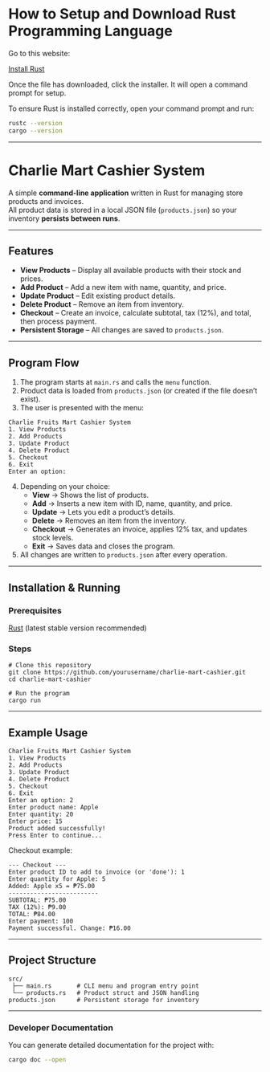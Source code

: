 # How to Setup and Download Rust Programming Language

<p>Go to this website:</p>
<a href="https://www.rust-lang.org/tools/install">Install Rust</a>  
<p>Once the file has downloaded, click the installer. It will open a command prompt for setup.</p>  
<p>To ensure Rust is installed correctly, open your command prompt and run:</p>

```bash
rustc --version
cargo --version
```

---

# Charlie Mart Cashier System

<p>A simple <strong>command-line application</strong> written in Rust for managing store products and invoices.<br>
All product data is stored in a local JSON file (<code>products.json</code>) so your inventory <strong>persists between runs</strong>.</p>

---

## Features
<ul>
  <li><strong>View Products</strong> – Display all available products with their stock and prices.</li>
  <li><strong>Add Product</strong> – Add a new item with name, quantity, and price.</li>
  <li><strong>Update Product</strong> – Edit existing product details.</li>
  <li><strong>Delete Product</strong> – Remove an item from inventory.</li>
  <li><strong>Checkout</strong> – Create an invoice, calculate subtotal, tax (12%), and total, then process payment.</li>
  <li><strong>Persistent Storage</strong> – All changes are saved to <code>products.json</code>.</li>
</ul>

---

## Program Flow
<ol>
  <li>The program starts at <code>main.rs</code> and calls the <code>menu</code> function.</li>
  <li>Product data is loaded from <code>products.json</code> (or created if the file doesn’t exist).</li>
  <li>The user is presented with the menu:</li>
</ol>

<pre><code>Charlie Fruits Mart Cashier System
1. View Products
2. Add Products
3. Update Product
4. Delete Product
5. Checkout
6. Exit
Enter an option:
</code></pre>

<ol start="4">
  <li>Depending on your choice:
    <ul>
      <li><strong>View</strong> → Shows the list of products.</li>
      <li><strong>Add</strong> → Inserts a new item with ID, name, quantity, and price.</li>
      <li><strong>Update</strong> → Lets you edit a product’s details.</li>
      <li><strong>Delete</strong> → Removes an item from the inventory.</li>
      <li><strong>Checkout</strong> → Generates an invoice, applies 12% tax, and updates stock levels.</li>
      <li><strong>Exit</strong> → Saves data and closes the program.</li>
    </ul>
  </li>
  <li>All changes are written to <code>products.json</code> after every operation.</li>
</ol>

---

## Installation & Running

### Prerequisites
<p><a href="https://www.rust-lang.org/tools/install">Rust</a> (latest stable version recommended)</p>

### Steps
<pre><code># Clone this repository
git clone https://github.com/yourusername/charlie-mart-cashier.git
cd charlie-mart-cashier

# Run the program
cargo run
</code></pre>

---

## Example Usage

<pre><code>Charlie Fruits Mart Cashier System
1. View Products
2. Add Products
3. Update Product
4. Delete Product
5. Checkout
6. Exit
Enter an option: 2
Enter product name: Apple
Enter quantity: 20
Enter price: 15
Product added successfully!
Press Enter to continue...
</code></pre>

<p>Checkout example:</p>

<pre><code>--- Checkout ---
Enter product ID to add to invoice (or 'done'): 1
Enter quantity for Apple: 5
Added: Apple x5 = ₱75.00
-------------------------
SUBTOTAL: ₱75.00
TAX (12%): ₱9.00
TOTAL: ₱84.00
Enter payment: 100
Payment successful. Change: ₱16.00
</code></pre>

---

## Project Structure
<pre><code>src/
 ├── main.rs       # CLI menu and program entry point
 └── products.rs   # Product struct and JSON handling
products.json      # Persistent storage for inventory
</code></pre>

---

### Developer Documentation

<p>You can generate detailed documentation for the project with:</p>

```bash
cargo doc --open
```
